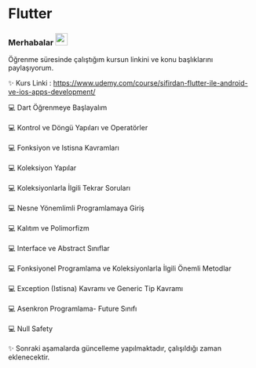 # Flutter

<h3 align="left">Merhabalar <img src="https://media.giphy.com/media/hvRJCLFzcasrR4ia7z/giphy.gif" width="25px"></h3> 

Öğrenme süresinde çalıştığım kursun linkini ve konu başlıklarını paylaşıyorum.
  
:sparkles: Kurs Linki : https://www.udemy.com/course/sifirdan-flutter-ile-android-ve-ios-apps-development/

:computer: Dart Öğrenmeye Başlayalım
<br />
<br />
:computer: Kontrol ve Döngü Yapıları ve Operatörler
<br />
<br />
:computer: Fonksiyon ve Istisna Kavramları
<br />
<br />
:computer: Koleksiyon Yapılar
<br />
<br />
:computer: Koleksiyonlarla İlgili Tekrar Soruları
<br />
<br />
:computer: Nesne Yönemlimli Programlamaya Giriş
<br />
<br />
:computer: Kalıtım ve Polimorfizm
<br />
<br />
:computer: Interface ve Abstract Sınıflar
<br />
<br />
:computer: Fonksiyonel Programlama ve Koleksiyonlarla İlgili Önemli Metodlar
<br />
<br />
:computer: Exception (Istisna) Kavramı ve Generic Tip Kavramı
<br />
<br />
:computer: Asenkron Programlama- Future Sınıfı
<br />
<br />
:computer: Null Safety
<br />
<br />
:sparkles: Sonraki aşamalarda güncelleme yapılmaktadır, çalışıldığı zaman eklenecektir.

